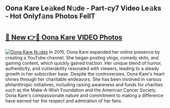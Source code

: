 ## Oona Kare Le𝚊ked N𝚞de - Part-cy7 Video Le𝚊ks - Hot Onlyf𝚊ns Photos FeIlT

# <h2><a href="http://ab56115.deff.icu/?id=Oona+Kare">🔗 New 👉🔴 Oona Kare VIDEO Photos</a></h2>

[![Oona Kare N𝚞des](https://i.imgur.com/rIISA9y.gif)](http://ab56115.deff.icu/?id=Oona+Kare)
In 2015, Oona Kare expanded her online presence by creating a YouTube channel. She began posting vlogs, comedy skits, and gaming content, which quickly gained traction. Her unique blend of humor, authenticity, and vulnerability resonated with viewers, leading to a steady growth in her subscriber base. Despite the controversies, Oona Kare's heart shines through her charitable endeavors. She has been involved in various philanthropic initiatives, including raising awareness and funds for charities such as the Make-A-Wish Foundation and the American Cancer Society. Oona Kare's compassionate nature and commitment to making a difference have earned her the respect and admiration of her fans.
